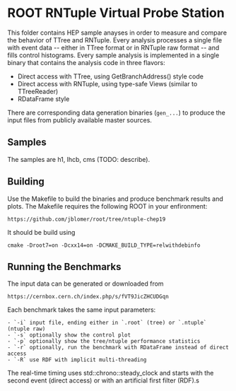 ROOT RNTuple Virtual Probe Station
==================================

This folder contains HEP sample anayses in order to measure and compare the
behavior of TTree and RNTuple.  Every analysis processes a single file with
event data -- either in TTree format or in RNTuple raw format -- and fills
control histograms.  Every sample analysis is implemented in a single binary
that contains the analysis code in three flavors:

  - Direct access with TTree, using GetBranchAddress() style code
  - Direct access with RNTuple, using type-safe Views (similar to TTreeReader)
  - RDataFrame style

There are corresponding data generation binaries (`gen_...`) to produce
the input files from publicly available master sources.

Samples
-------

The samples are h1, lhcb, cms (TODO: describe).


Building
--------

Use the Makefile to build the binaries and produce benchmark results and plots.
The Makefile requires the following ROOT in your enfironment:

    https://github.com/jblomer/root/tree/ntuple-chep19


It should be build using

    cmake -Droot7=on -Dcxx14=on -DCMAKE_BUILD_TYPE=relwithdebinfo


Running the Benchmarks
----------------------

The input data can be generated or downloaded from

    https://cernbox.cern.ch/index.php/s/fVT9JicZHCUDGqn

Each benchmark takes the same input parameters:

    - `-i` input file, ending either in `.root` (tree) or `.ntuple` (ntuple raw)
    - `-s` optionally show the control plot
    - `-p` optionally show the tree/ntuple performance statistics
    - `-r` optionally, run the benchmark with RDataFrame instead of direct access
    - `-R` use RDF with implicit multi-threading

The real-time timing uses std::chrono::steady_clock and starts with the second
event (direct access) or with an artificial first filter (RDF).s

